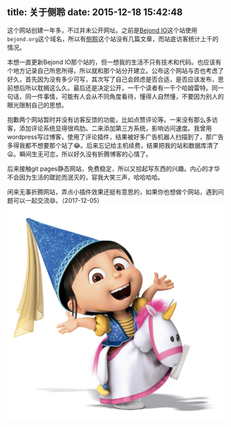 title: 关于侧聆
date: 2015-12-18 15:42:48
---
这个网站创建一年多，不过并未公开网址。之前是[Bejond IO](http://tech.bejond.org)这个站使用`bejond.org`这个域名，所以有[侧聆](http://bejond.org)这个站没有几篇文章，而站底访客统计上千的情况。

本想一直更新Bejond IO那个站的，但一想我的生活不只有技术和代码。也应该有个地方记录自己所思所得，所以就和那个站分开建立。公布这个网站与否也考虑了好久，首先因为没有多少可写，其次写了自己会顾虑是否合适，是否应该发布，思前想后所以耽搁这么久。最后还是决定公开，一千个读者有一千个哈姆雷特。同一句话，同一件事情，可能有人会从不同角度看待，懂得人自然懂，不要因为别人的眼光限制自己的思想。

抱歉两个网站暂时并没有访客反馈的功能，比如点赞评论等。一来没有那么多访客，添加评论系统显得很鸡肋。二来添加第三方系统，影响访问速度。我曾用wordpress写过博客，使用了评论插件，结果被好多广告机器人扫描到了，那广告多得我都不想要那个站了:joy:。后来忘记给主机续费，结果把我的站和数据库清了:frowning:。瞬间生无可恋，所以好久没有折腾博客的心情了。

后来接触git pages静态网站，免费稳定，所以又拾起写东西的兴趣。内心的才华不会因为生活的蹉跎而泯灭的，容我大笑三声，哈哈哈哈。

闲来无事折腾网站，弄点小插件效果还挺有意思的，如果你也想做个网站，遇到问题可以一起交流:smile:。（2017-12-05）
![](images/favicon.png)